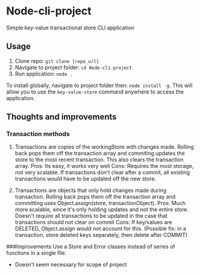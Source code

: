 # Node-cli-project
Simple key-value transactional store CLI application

## Usage
1. Clone repo: `git clone [repo_url]`
2. Navigate to project folder: `cd Node-cli-project`
3. Run application: `node .`


To install globally, navigate to project folder then: `node install -g`. This will allow you to use the `key-value-store` command anywhere to access the application.

## Thoughts and improvements 


### Transaction methods
1. Transactions are copies of the workingStore with changes made. Rolling back pops them off the transaction array and commiting updates the store to the most recent transaction.  This also clears the transaction array.
Pros: Its easy, it works very well
Cons: Requires the most storage, not very scalable. If transactions don't clear after a commit, all existing transactions would have to be updated off the new store.

2. Transactions are objects that only hold changes made during transaction.  Rolling back pops them off the transaction array and committing uses Object.assign(store, transactionObject).
Pros: Much more scalable, since it's only holding updates and not the entire store.  Doesn't require all transactions to be updated in the case that transactions should not clear on commit
Cons: If key/values are DELETED, Object.assign would not account for this. (Possible fix: in a transaction, store deleted keys separately, then delete after COMMIT) 

###Improvements
Use a Store and Error classes instead of series of functions in a single file.

- Doesn't seem necessary for scope of project

